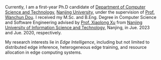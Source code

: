 Currently, I am a first-year Ph.D candidate of [Department of Computer Science and Technology](https://cs.nju.edu.cn/main.htm), [Nanjing University](https://www.nju.edu.cn/), under the supervision of [Prof. Wanchun Dou](https://cs.nju.edu.cn/douwanchun/index.htm). I received my M.Sc. and B.Eng. Degree in Computer Science and Software Engineering advised by [Prof. Xiaolong Xu](https://faculty.nuist.edu.cn/xuxiaolong/zh_CN/index.htm) from [Nanjing University of Information Science and Technology](https://www.nuist.edu.cn/), Nanjing, in Jue. 2023 and Jue. 2020, respectively.

My research interests lie in *Edge Intelligence*, including but not limited to distributed edge inference, heterogeneous edge training, and resource allocation in edge computing systems.